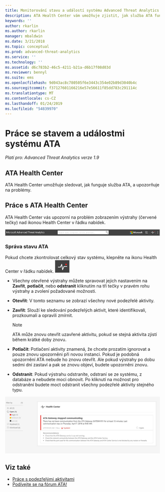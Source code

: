 ```yaml
---
title: Monitorování stavu a událostí systému Advanced Threat Analytics | Dokumentace Microsoftu
description: ATA Health Center vám umožňuje zjistit, jak služba ATA funguje, a upozorní vás na potenciální problémy. Systémové události si můžete prohlédnout v Prohlížeči událostí.
keywords: ''
author: rkarlin
ms.author: rkarlin
manager: mbaldwin
ms.date: 3/21/2018
ms.topic: conceptual
ms.prod: advanced-threat-analytics
ms.service: ''
ms.technology: ''
ms.assetid: d6c783b2-46c5-4211-b21a-d6b17f08d03d
ms.reviewer: bennyl
ms.suite: ems
ms.openlocfilehash: 9d043ac8c780505f6e3443c354e02b89d3040b4c
ms.sourcegitcommit: f37127601166216e57e56611f85dd783c291114c
ms.translationtype: MT
ms.contentlocale: cs-CZ
ms.lasthandoff: 01/24/2019
ms.locfileid: "54839970"
---
```

# <a name="working-with-ata-system-health-and-events"></a>Práce se stavem a událostmi systému ATA

*Platí pro: Advanced Threat Analytics verze 1.9*

## <a name="ata-health-center"></a>ATA Health Center

ATA Health Center umožňuje sledovat, jak funguje služba ATA, a upozorňuje na problémy.

## <a name="working-with-the-ata-health-center"></a>Práce s ATA Health Center
ATA Health Center vás upozorní na problém zobrazením výstrahy (červené tečky) nad ikonou Health Center v řádku nabídek.

![Panel nástrojů s červenou tečkou ATA Health Center](media/ATA-Health-Center-Alert-red-dot.png)

### <a name="managing-ata-health"></a>Správa stavu ATA
Pokud chcete zkontrolovat celkový stav systému, klepněte na ikonu Health Center v řádku nabídek. ![Ikona ATA Health Center](media/ATA-red-dot.png)

-   Všechny otevřené výstrahy můžete spravovat jejich nastavením na **Zavřít**, **potlačit**, nebo **odstranit** kliknutím na tři tečky v pravém rohu výstrahy a zvolení požadované možnosti.

-   **Otevřít**: V tomto seznamu se zobrazí všechny nové podezřelé aktivity.

-   **Zavřít**: Slouží ke sledování podezřelých aktivit, které identifikovali, prozkoumali a opravili zmírnit.

    > [!NOTE]
    > ATA může znovu otevřít uzavřené aktivitu, pokud se stejná aktivita zjistí během krátké doby znovu.

-   **Potlačit**: Potlačení aktivity znamená, že chcete prozatím ignorovat a pouze znovu upozorněni při novou instanci. Pokud je podobná upozornění ATA nebude ho znovu otevřít. Ale pokud výstrahy po dobu sedmi dní zastaví a pak se znovu objeví, budete upozorněni znovu.

- **Odstranit**: Pokud výstrahu odstraníte, odstraní se ze systému, z databáze a nebudete moci obnovit. Po kliknutí na možnost pro odstranění budete moct odstranit všechny podezřelé aktivity stejného typu.



![Obrázek problémů ATA Health Center](media/ATA-Health-Issue.JPG)






## <a name="see-also"></a>Viz také

- [Práce s podezřelými aktivitami](working-with-suspicious-activities.md)
- [Podívejte se na fórum ATA!](https://social.technet.microsoft.com/Forums/security/home?forum=mata)
